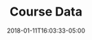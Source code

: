 ---
title: "Course Data"
date: 2018-01-11T16:03:33-05:00
draft: false
type: "course-data"
url: "json/course-data.json"
---